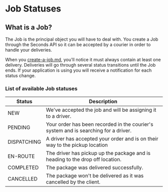 # Job Statuses

## What is a Job?

The Job is the principal object you will have to deal with. You create a Job through the Seconds API so it can be accepted by a courier in order to handle your deliveries.

When you [create-a-job.md](api-reference/jobs/create-a-job.md "mention"), you'll notice it must always contain at least one delivery. Deliveries will go through several status transitions until the Job ends. If your application is using you will receive a notification for each status change.

### List of available Job statuses

| Status      | Description                                                                         |
| ----------- | ----------------------------------------------------------------------------------- |
| NEW         | We've accepted the job and will be assigning it to a driver.                        |
| PENDING     | Your order has been recorded in the courier's system and is searching for a driver. |
| DISPATCHING | A driver has accepted your order and is on their way to the pickup location         |
| EN-ROUTE    | The driver has pickup up the package and is heading to the drop off location.       |
| COMPLETED   | The package was delivered successfully.                                             |
| CANCELLED   | The package won't be delivered as it was cancelled by the client.                   |

